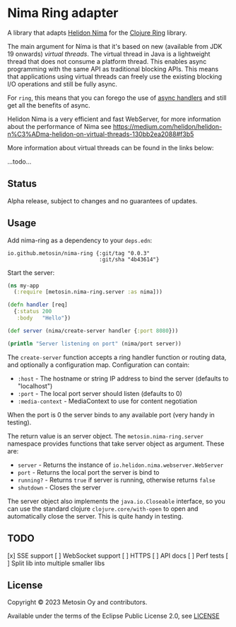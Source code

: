 # Nima Ring adapter

A library that adapts [Helidon Níma](https://helidon.io/nima) for the [Clojure Ring](https://github.com/ring-clojure/ring) library.

The main argument for Níma is that it's based on new (available from JDK 19 onwards) _virtual threads_. The virtual thread in Java is a lightweight thread that does not consume a platform thread. This enables async programming with the same API as traditional blocking APIs. This means that applications using virtual threads can freely use the existing blocking I/O operations and still be fully async.

For `ring`, this means that you can forego the use of [async handlers](https://github.com/ring-clojure/ring/wiki/Concepts#handlers) and still get all the benefits of async.

Helidon Nima is a very efficient and fast WebServer, for more information about the performance of Nima see https://medium.com/helidon/helidon-n%C3%ADma-helidon-on-virtual-threads-130bb2ea2088#f3b5

More information about virtual threads can be found in the links below:

...todo...

## Status

Alpha release, subject to changes and no guarantees of updates.

## Usage

Add nima-ring as a dependency to your `deps.edn`:

```
io.github.metosin/nima-ring {:git/tag "0.0.3"
                             :git/sha "4b43614"}
```

Start the server:

```clj
(ns my-app
  (:require [metosin.nima-ring.server :as nima]))

(defn handler [req]
  {:status 200
   :body   "Hello"})

(def server (nima/create-server handler {:port 8080}))

(println "Server listening on port" (nima/port server))
```

The `create-server` function accepts a ring handler function or routing data, and optionally a
configuration map. Configuration can contain:

- `:host` - The hostname or string IP address to bind the server (defaults to "localhost")
- `:port` - The local port server should listen (defaults to 0)
- `:media-context` - MediaContext to use for content negotiation

When the port is 0 the server binds to any available port (very handy in testing).

The return value is an server object. The `metosin.nima-ring.server` namespace
provides functions that take server object as argument. These are:

- `server` - Returns the instance of `io.helidon.nima.webserver.WebServer`
- `port` - Returns the local port the server is bind to
- `running?` - Returns `true` if server is running, otherwise returns `false`
- `shutdown` - Closes the server

The server object also implements the `java.io.Closeable` interface, so you can use the
standard clojure `clojure.core/with-open` to open and automatically close the server. This
is quite handy in testing.

## TODO

[x] SSE support
[ ] WebSocket support
[ ] HTTPS
[ ] API docs
[ ] Perf tests
[ ] Split lib into multiple smaller libs

## License

Copyright © 2023 Metosin Oy and contributors.

Available under the terms of the Eclipse Public License 2.0, see [LICENSE](./LICENSE)
